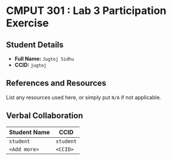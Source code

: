 # CMPUT 301 : Lab 3 Participation Exercise

## Student Details

- **Full Name:** `Jugtoj Sidhu`
- **CCID:** `jugtoj`

## References and Resources

List any resources used here, or simply put `N/A` if not applicable.

## Verbal Collaboration

| Student Name | CCID      |
| ------------ | --------- |
| `student`    | `student` |
| `<Add more>` | `<CCID>`  |
